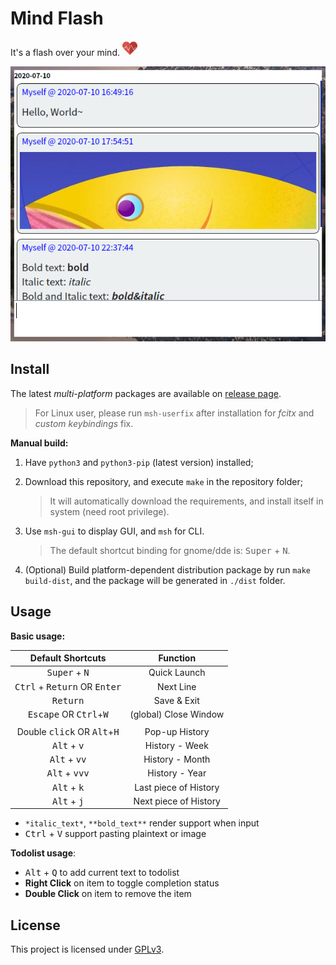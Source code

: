# Mind Flash

It's a flash over your mind. <img src="./res/icons/pulse_heart.png" width="24">



![preview-01](./previews/preview-03.png)



## Install

The latest *multi-platform* packages are available on [release page](https://github.com/iamhyc/mind-flash/releases/latest).

> For Linux user, please run `msh-userfix` after installation for *fcitx* and *custom keybindings* fix.

**Manual build:**

1. Have `python3` and `python3-pip` (latest version) installed;

2. Download this repository, and execute `make` in the repository folder;
   
    > It will automatically download the requirements, and install itself in system (need root privilege).
    
3. Use `msh-gui` to display GUI, and `msh` for CLI.
   
    > The default shortcut binding for gnome/dde is: <kbd>Super</kbd> + <kbd>N</kbd>.
    
4. (Optional) Build platform-dependent distribution package by run `make build-dist`, and the package will be generated in `./dist` folder.

## Usage

**Basic usage:**

| Default Shortcuts |                 Function                 |
| :-------------: | :--------------------------------------: |
| <kbd>Super</kbd> + <kbd>N</kbd> | Quick Launch |
|    <kbd>Ctrl</kbd> + <kbd>Return</kbd> OR <kbd>Enter</kbd>    | Next Line |
|    <kbd>Return</kbd>    |          Save & Exit    |
| <kbd>Escape</kbd> OR <kbd>Ctrl</kbd>+<kbd>W</kbd> | (global) Close Window |
| | |
|  Double <kbd>click</kbd> OR <kbd>Alt</kbd>+<kbd>H</kbd>  |    Pop-up History |
|  <kbd>Alt</kbd> + <kbd>v</kbd>  | History - Week |
| <kbd>Alt</kbd> + <kbd>vv</kbd> | History - Month |
| <kbd>Alt</kbd> + <kbd>vvv</kbd> | History - Year |
| <kbd>Alt</kbd> + <kbd>k</kbd> | Last piece of History |
| <kbd>Alt</kbd> + <kbd>j</kbd> | Next piece of History |
* `*italic_text*`, `**bold_text**` render support when input
* <kbd>Ctrl</kbd> + <kbd>V</kbd> support pasting plaintext or image

**Todolist usage**:

* <kbd>Alt</kbd> + <kbd>Q</kbd> to add current text to todolist
* **Right Click** on item to toggle completion status
* **Double Click** on item to remove the item

## License
This project is licensed under [GPLv3](LICENSE).
